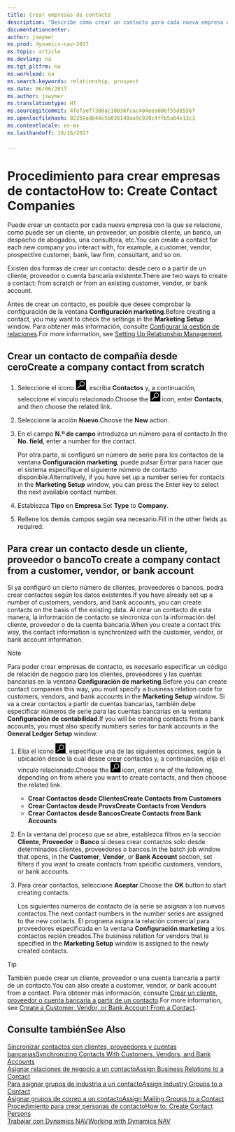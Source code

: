 ```yaml
---
title: Crear empresas de contacto
description: "Describe cómo crear un contacto para cada nueva empresa o empresa potencial con la que interactúe o tenga una relación."
documentationcenter: 
author: jswymer
ms.prod: dynamics-nav-2017
ms.topic: article
ms.devlang: na
ms.tgt_pltfrm: na
ms.workload: na
ms.search.keywords: relationship, prospect
ms.date: 06/06/2017
ms.author: jswymer
ms.translationtype: HT
ms.sourcegitcommit: 4fefaef7380ac10836fcac404eea006f55d8556f
ms.openlocfilehash: 02269adb44c5b036140aa9c920c4ffb5a64e13c1
ms.contentlocale: es-mx
ms.lasthandoff: 10/16/2017

---
```

# <a name="how-to-create-contact-companies"></a><span data-ttu-id="6b125-103">Procedimiento para crear empresas de contacto</span><span class="sxs-lookup"><span data-stu-id="6b125-103">How to: Create Contact Companies</span></span>
<span data-ttu-id="6b125-104">Puede crear un contacto por cada nueva empresa con la que se relacione, como puede ser un cliente, un proveedor, un posible cliente, un banco, un despacho de abogados, una consultora, etc.</span><span class="sxs-lookup"><span data-stu-id="6b125-104">You can create a contact for each new company you interact with, for example, a customer, vendor, prospective customer, bank, law firm, consultant, and so on.</span></span>

<span data-ttu-id="6b125-105">Existen dos formas de crear un contacto: desde cero o a partir de un cliente, proveedor o cuenta bancaria existente.</span><span class="sxs-lookup"><span data-stu-id="6b125-105">There are two ways to create a contact: from scratch or from an existing customer, vendor, or bank account.</span></span>

<span data-ttu-id="6b125-106">Antes de crear un contacto, es posible que desee comprobar la configuración de la ventana **Configuración marketing**.</span><span class="sxs-lookup"><span data-stu-id="6b125-106">Before creating a contact, you may want to check the settings in the **Marketing Setup** window.</span></span> <span data-ttu-id="6b125-107">Para obtener más información, consulte [Configurar la gestión de relaciones](marketing-setup-marketing.md).</span><span class="sxs-lookup"><span data-stu-id="6b125-107">For more information, see [Setting Up Relationship Management](marketing-setup-marketing.md).</span></span>

## <a name="create-a-company-contact-from-scratch"></a><span data-ttu-id="6b125-108">Crear un contacto de compañía desde cero</span><span class="sxs-lookup"><span data-stu-id="6b125-108">Create a company contact from scratch</span></span>
1. <span data-ttu-id="6b125-109">Seleccione el icono ![Buscar página o informe](media/ui-search/search_small.png "icono Buscar página o informe"), escriba **Contactos** y, a continuación, seleccione el vínculo relacionado.</span><span class="sxs-lookup"><span data-stu-id="6b125-109">Choose the ![Search for Page or Report](media/ui-search/search_small.png "Search for Page or Report icon") icon, enter **Contacts**, and then choose the related link.</span></span>
2. <span data-ttu-id="6b125-110">Seleccione la acción **Nuevo**.</span><span class="sxs-lookup"><span data-stu-id="6b125-110">Choose the **New** action.</span></span>
3. <span data-ttu-id="6b125-111">En el campo **N.º de campo** introduzca un número para el contacto.</span><span class="sxs-lookup"><span data-stu-id="6b125-111">In the **No. field**, enter a number for the contact.</span></span>

    <span data-ttu-id="6b125-112">Por otra parte, si configuró un número de serie para los contactos de la ventana **Configuración marketing**, puede pulsar Entrar para hacer que el sistema especifique el siguiente número de contacto disponible.</span><span class="sxs-lookup"><span data-stu-id="6b125-112">Alternatively, if you have set up a number series for contacts in the **Marketing Setup** window, you can press the Enter key to select the next available contact number.</span></span>  
4. <span data-ttu-id="6b125-113">Establezca **Tipo** en **Empresa**.</span><span class="sxs-lookup"><span data-stu-id="6b125-113">Set **Type** to **Company**.</span></span>
5. <span data-ttu-id="6b125-114">Rellene los demás campos según sea necesario.</span><span class="sxs-lookup"><span data-stu-id="6b125-114">Fill in the other fields as required.</span></span>

## <a name="to-create-a-company-contact-from-a-customer-vendor-or-bank-account"></a><span data-ttu-id="6b125-115">Para crear un contacto desde un cliente, proveedor o banco</span><span class="sxs-lookup"><span data-stu-id="6b125-115">To create a company contact from a customer, vendor, or bank account</span></span>
<span data-ttu-id="6b125-116">Si ya configuró un cierto número de clientes, proveedores o bancos, podrá crear contactos según los datos existentes.</span><span class="sxs-lookup"><span data-stu-id="6b125-116">If you have already set up a number of customers, vendors, and bank accounts, you can create contacts on the basis of the existing data.</span></span> <span data-ttu-id="6b125-117">Al crear un contacto de esta manera, la información de contacto se sincroniza con la información del cliente, proveedor o de la cuenta bancaria.</span><span class="sxs-lookup"><span data-stu-id="6b125-117">When you create a contact this way, the contact information is synchronized with the customer, vendor, or bank account information.</span></span>

> [!NOTE]  
>   <span data-ttu-id="6b125-118">Para poder crear empresas de contacto, es necesario especificar un código de relación de negocio para los clientes, proveedores y las cuentas bancarias en la ventana **Configuración de marketing**.</span><span class="sxs-lookup"><span data-stu-id="6b125-118">Before you can create contact companies this way, you must specify a business relation code for customers, vendors, and bank accounts in the **Marketing Setup** window.</span></span> <span data-ttu-id="6b125-119">Si va a crear contactos a partir de cuentas bancarias, también debe especificar números de serie para las cuentas bancarias en la ventana **Configuración de contabilidad**.</span><span class="sxs-lookup"><span data-stu-id="6b125-119">If you will be creating contacts from a bank accounts, you must also specify numbers series for bank accounts in the **General Ledger Setup** window.</span></span>

1. <span data-ttu-id="6b125-120">Elija el icono ![Buscar página o informe](media/ui-search/search_small.png "icono Buscar página o informe"), especifique una de las siguientes opciones, según la ubicación desde la cual desee crear contactos y, a continuación, elija el vínculo relacionado.</span><span class="sxs-lookup"><span data-stu-id="6b125-120">Choose the ![Search for Page or Report](media/ui-search/search_small.png "Search for Page or Report icon") icon, enter one of the following, depending on from where you want to create contacts, and then choose the related link.</span></span>
   * <span data-ttu-id="6b125-121">**Crear Contactos desde Clientes**</span><span class="sxs-lookup"><span data-stu-id="6b125-121">**Create Contacts from Customers**</span></span>
   * <span data-ttu-id="6b125-122">**Crear Contactos desde Provs**</span><span class="sxs-lookup"><span data-stu-id="6b125-122">**Create Contacts from Vendors**</span></span>
   * <span data-ttu-id="6b125-123">**Crear Contactos desde Bancos**</span><span class="sxs-lookup"><span data-stu-id="6b125-123">**Create Contacts from Bank Accounts**</span></span>
2. <span data-ttu-id="6b125-124">En la ventana del proceso que se abre, establezca filtros en la sección **Cliente**, **Proveedor** o **Banco** si desea crear contactos solo desde determinados clientes, proveedores o bancos.</span><span class="sxs-lookup"><span data-stu-id="6b125-124">In the batch job window that opens, in the **Customer**, **Vendor**, or **Bank Account** section, set filters if you want to create contacts from specific customers, vendors, or bank accounts.</span></span>
3. <span data-ttu-id="6b125-125">Para crear contactos, seleccione **Aceptar**.</span><span class="sxs-lookup"><span data-stu-id="6b125-125">Choose the **OK** button to start creating contacts.</span></span>

    <span data-ttu-id="6b125-126">Los siguientes números de contacto de la serie se asignan a los nuevos contactos.</span><span class="sxs-lookup"><span data-stu-id="6b125-126">The next contact numbers in the number series are assigned to the new contacts.</span></span> <span data-ttu-id="6b125-127">El programa asigna la relación comercial para proveedores especificada en la ventana **Configuración marketing** a los contactos recién creados.</span><span class="sxs-lookup"><span data-stu-id="6b125-127">The business relation for vendors that is specified in the **Marketing Setup** window is assigned to the newly created contacts.</span></span>

> [!TIP]  
>   <span data-ttu-id="6b125-128">También puede crear un cliente, proveedor o una cuenta bancaria a partir de un contacto.</span><span class="sxs-lookup"><span data-stu-id="6b125-128">You can also create a customer, vendor, or bank account from a contact.</span></span> <span data-ttu-id="6b125-129">Para obtener más información, consulte [Crear un cliente, proveedor o cuenta bancaria a partir de un contacto](marketing-how-create-contacts-new-customers-vendors-bank-accounts.md).</span><span class="sxs-lookup"><span data-stu-id="6b125-129">For more information, see [Create a Customer, Vendor, or Bank Account From a Contact](marketing-how-create-contacts-new-customers-vendors-bank-accounts.md).</span></span>

## <a name="see-also"></a><span data-ttu-id="6b125-130">Consulte también</span><span class="sxs-lookup"><span data-stu-id="6b125-130">See Also</span></span>
[<span data-ttu-id="6b125-131">Sincronizar contactos con clientes, proveedores y cuentas bancarias</span><span class="sxs-lookup"><span data-stu-id="6b125-131">Synchronizing Contacts With Customers, Vendors, and Bank Accounts</span></span>](marketing-synchronize-contacts-customers-vendors-bank-accounts.md)  
[<span data-ttu-id="6b125-132">Asignar relaciones de negocio a un contacto</span><span class="sxs-lookup"><span data-stu-id="6b125-132">Assign Business Relations to a Contact</span></span>](marketing-business-relations.md#AssignBusRelContact)  
[<span data-ttu-id="6b125-133">Para asignar grupos de industria a un contacto</span><span class="sxs-lookup"><span data-stu-id="6b125-133">Assign Industry Groups to a Contact</span></span>](marketing-industry-groups.md#AssignIndustryGroupContact)  
[<span data-ttu-id="6b125-134">Asignar grupos de correo a un contacto</span><span class="sxs-lookup"><span data-stu-id="6b125-134">Assign Mailing Groups to a Contact</span></span>](marketing-mailing-groups.md#AssignMailGroupContact)  
[<span data-ttu-id="6b125-135">Procedimiento para crear personas de contacto</span><span class="sxs-lookup"><span data-stu-id="6b125-135">How to: Create Contact Persons</span></span>](marketing-create-contact-persons.md)  
[<span data-ttu-id="6b125-136">Trabajar con Dynamics NAV</span><span class="sxs-lookup"><span data-stu-id="6b125-136">Working with Dynamics NAV</span></span>](ui-work-product.md)

